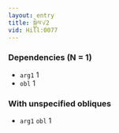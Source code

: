 ```yaml
---
layout: entry
title: སྐྱེལ་√2
vid: Hill:0077
---
```

### Dependencies (N = 1)
* `arg1` 1
* `obl` 1


### With unspecified obliques
* `arg1` `obl` 1
